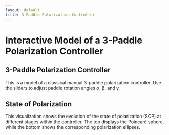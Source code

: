 ```yaml
---
layout: default
title: 3-Paddle Polarization Controller
---
```


<h1>Interactive Model of a 3-Paddle Polarization Controller</h1>
<h2>3-Paddle Polarization Controller</h2>
<p>This is a model of a classical manual 3-paddle polarization controller. Use the sliders to adjust paddle rotation angles α, β, and γ.</p>
<h2>State of Polarization</h2>
<p>This visualization shows the evolution of the state of polarization (SOP) at different stages within the controller. The top displays the Poincaré sphere, while the bottom shows the corresponding polarization ellipses.</p>

<div class="applet" id="controller"></div>
<div class="applet" id="poincare"></div>
<div style="display: flex; gap: 0px; flex-wrap: wrap; justify-content: center;">
    <div id="ellips0"></div>
    <div id="ellips1"></div>
    <div id="ellips2"></div>
    <div id="ellips3"></div>
</div>


<script>  
  var controller = new GGBApplet(createGGBParams("controller", "twr2vny4"), true);
  var poincare = new GGBApplet(createGGBParams("poincare", "rvbafww5",{enableRightClick: true}), true);
  var ellips0 = new GGBApplet(createGGBParams("ellips0", "ar9nzxm3"), true);
  var ellips1 = new GGBApplet(createGGBParams("ellips1", "ar9nzxm3"), true);
  var ellips2 = new GGBApplet(createGGBParams("ellips2", "ar9nzxm3"), true);
  var ellips3 = new GGBApplet(createGGBParams("ellips3", "ar9nzxm3"), true);

  window.onload = function () {
    controller.inject("controller")
    poincare.inject("poincare");
    ellips0.inject("ellips0");
    ellips1.inject("ellips1");
    ellips2.inject("ellips2");
    ellips3.inject("ellips3");
  };

let appletsLoaded = {
  controller: false,
  poincare: false,
  ellips0: false,
  ellips1: false,
  ellips2: false,
  ellips3: false  
};


function setupAll() {	
    setMode(poincare, "full");
    poincare.setValue("phi1", 90)
    poincare.setValue("phi2", 180)
    poincare.setValue("phi3", 90)
    poincare.setColor("P0", 0,0,0)
    ellips0.setColor("ellips", 0, 0, 0)

    setColors([
      { applet: controller, name: "paddle1" },
      { applet: controller, name: "th1" },
      { applet: poincare,   name: "P1" },
      { applet: poincare,   name: "P0P1"},
      { applet: poincare,   name: "A11"},
      { applet: poincare,   name: "A12"},
      { applet: ellips1,    name: "ellips"},  
    ], "orange");

    setColors([
      { applet: controller, name: "paddle2" },
      { applet: controller, name: "th2" },
      { applet: poincare,   name: "P2" },
      { applet: poincare,   name: "A21"},
      { applet: poincare,   name: "A22"},        
      { applet: poincare,   name: "P1P2"},
      { applet: ellips2,    name: "ellips"},  
    ], "blue");    

    setColors([
      { applet: controller, name: "paddle3" },
      { applet: controller, name: "th3" },
      { applet: poincare,   name: "P3" },
      { applet: poincare,   name: "P2P3"},
      { applet: poincare,   name: "A31"},
      { applet: poincare,   name: "A32"},        
      { applet: ellips3,    name: "ellips"},  
    ], "orange"); 
	      
    syncValue(controller, "th1", poincare, "th1");
    syncValue(controller, "th2", poincare, "th2");
    syncValue(controller, "th3", poincare, "th3");
    controller.registerObjectUpdateListener("th1", () => syncValue(controller, "th1", poincare, "th1"));
    controller.registerObjectUpdateListener("th2", () => syncValue(controller, "th2", poincare, "th2"));
    controller.registerObjectUpdateListener("th3", () => syncValue(controller, "th3", poincare, "th3"));
    
    syncCoords(poincare, "P0", ellips0, "S");
    syncCoords(poincare, "P1", ellips1, "S");
    syncCoords(poincare, "P2", ellips2, "S"); 
    syncCoords(poincare, "P3", ellips3, "S");
    poincare.registerObjectUpdateListener("P0", () => syncCoords(poincare, "P0", ellips0, "S"));
    poincare.registerObjectUpdateListener("P1", () => syncCoords(poincare, "P1", ellips1, "S"));
    poincare.registerObjectUpdateListener("P2", () => syncCoords(poincare, "P2", ellips2, "S"));   
    poincare.registerObjectUpdateListener("P3", () => syncCoords(poincare, "P3", ellips3, "S"));
}
</script>

